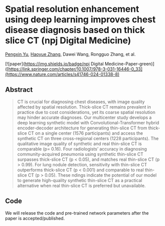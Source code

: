 # Spatial resolution enhancement using deep learning improves chest disease diagnosis based on thick slice CT (npj Digital Medicine)
[Pengxin Yu](https://github.com/smilenaxx/), [Haoyue Zhang](https://github.com/zhanghaoyue), Dawei Wang, Rongguo Zhang, et al.

[![paper](https://img.shields.io/badge/npj Digital Medicine-Paper-green)]([https://link.springer.com/chapter/10.1007/978-3-031-16446-0_33](https://www.nature.com/articles/s41746-024-01338-8)

## Abstract
> CT is crucial for diagnosing chest diseases, with image quality affected by spatial resolution. Thick-slice CT remains prevalent in practice due to cost considerations, yet its coarse spatial resolution may hinder accurate diagnoses. Our multicenter study develops a deep learning synthetic model with Convolutional-Transformer hybrid encoder-decoder architecture for generating thin-slice CT from thick-slice CT on a single center (1576 participants) and access the synthetic CT on three cross-regional centers (1228 participants). The qualitative image quality of synthetic and real thin-slice CT is comparable (p= 0.16). Four radiologists’ accuracy in diagnosing community-acquired pneumonia using synthetic thin-slice CT surpasses thick-slice CT (p < 0.05), and matches real thin-slice CT (p > 0.99). For lung nodule detection, sensitivity with thin-slice CT outperforms thick-slice CT (p < 0.001) and comparable to real thin-slice CT (p > 0.05). These ndings indicate the potential of our model to generate high-quality synthetic thin-slice CT as a practical alternative when real thin-slice CT is preferred but unavailable.

## Code
We will release the code and pre-trained network parameters after the paper is accepted/published.
